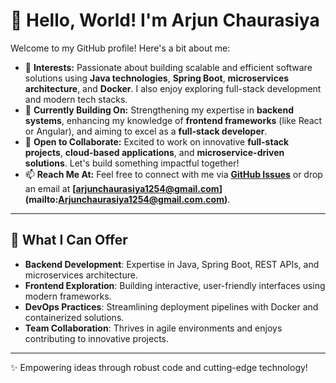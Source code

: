 # 👋 Hello, World! I'm Arjun Chaurasiya

Welcome to my GitHub profile! Here's a bit about me:

- 👀 **Interests:** Passionate about building scalable and efficient software solutions using **Java technologies**, **Spring Boot**, **microservices architecture**, and 
       **Docker**. I also enjoy exploring full-stack development and modern tech stacks.
- 🌱 **Currently Building On:** Strengthening my expertise in **backend systems**, enhancing my knowledge of **frontend frameworks** (like React or Angular), and aiming to 
        excel as a **full-stack developer**.
- 💞️ **Open to Collaborate:** Excited to work on innovative **full-stack projects**, **cloud-based applications**, and **microservice-driven solutions**. Let's build 
        something impactful together!
- 📫 **Reach Me At:** Feel free to connect with me via **[GitHub Issues](https://github.com/Arjunchaurasiya23)** or drop an email at **[arjunchaurasiya1254@gmail.com] 
        (mailto:Arjunchaurasiya1254@gmail.com.com)**.

---

## 💼 What I Can Offer  
- **Backend Development**: Expertise in Java, Spring Boot, REST APIs, and microservices architecture.  
- **Frontend Exploration**: Building interactive, user-friendly interfaces using modern frameworks.  
- **DevOps Practices**: Streamlining deployment pipelines with Docker and containerized solutions.  
- **Team Collaboration**: Thrives in agile environments and enjoys contributing to innovative projects.  

---

✨ Empowering ideas through robust code and cutting-edge technology!

<!---
Arjunchaurasiya23/Arjunchaurasiya23 is a ✨ special ✨ repository because its `README.md` (this file) appears on your GitHub profile.
You can click the Preview link to take a look at your changes.
--->


